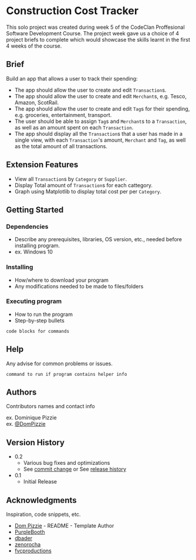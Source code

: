 # Construction Cost Tracker

This solo project was created during week 5 of the CodeClan Proffesional Software Development Course. The project week gave us a choice of 4 project briefs to complete which would showcase the skills learnt in the first 4 weeks of the course.

## Brief

Build an app that allows a user to track their spending:
- The app should allow the user to create and edit `Transaction`s.
- The app should allow the user to create and edit `Merchant`s, e.g. Tesco, Amazon, ScotRail.
- The app should allow the user to create and edit `Tag`s for their spending, e.g. groceries, entertainment, transport.
- The user should be able to assign `Tag`s and `Merchant`s to a `Transaction`, as well as an amount spent on each `Transaction`.
- The app should display all the `Transaction`s that a user has made in a single view, with each `Transaction`'s amount, `Merchant` and `Tag`, as well as the total amount of all transactions.

## Extension Features
- View all `Transaction`s by `Category` or `Supplier`.
- Display Total amount of `Transaction`s for each cattegory.
- Graph using Matplotlib to display total cost per per `Category`.


## Getting Started

### Dependencies

* Describe any prerequisites, libraries, OS version, etc., needed before installing program.
* ex. Windows 10

### Installing

* How/where to download your program
* Any modifications needed to be made to files/folders

### Executing program

* How to run the program
* Step-by-step bullets
```
code blocks for commands
```

## Help

Any advise for common problems or issues.
```
command to run if program contains helper info
```

## Authors

Contributors names and contact info

ex. Dominique Pizzie  
ex. [@DomPizzie](https://twitter.com/dompizzie)

## Version History

* 0.2
    * Various bug fixes and optimizations
    * See [commit change]() or See [release history]()
* 0.1
    * Initial Release

## Acknowledgments

Inspiration, code snippets, etc.
* [Dom Pizzie](https://gist.github.com/DomPizzie) - README - Template Author
* [PurpleBooth](https://gist.github.com/PurpleBooth/109311bb0361f32d87a2)
* [dbader](https://github.com/dbader/readme-template)
* [zenorocha](https://gist.github.com/zenorocha/4526327)
* [fvcproductions](https://gist.github.com/fvcproductions/1bfc2d4aecb01a834b46)

